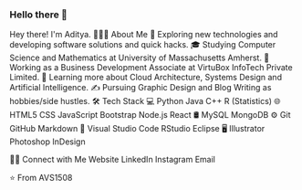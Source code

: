 ### Hello there 👋

Hey there! I'm Aditya.
👨🏻‍💻  About Me
🤔   Exploring new technologies and developing software solutions and quick hacks.
🎓   Studying Computer Science and Mathematics at University of Massachusetts Amherst.
💼   Working as a Business Development Associate at VirtuBox InfoTech Private Limited.
🌱   Learning more about Cloud Architecture, Systems Design and Artificial Intelligence.
✍️   Pursuing Graphic Design and Blog Writing as hobbies/side hustles.
🛠  Tech Stack
💻   Python Java C++ R (Statistics)
🌐   HTML5 CSS JavaScript Bootstrap Node.js React
🛢   MySQL MongoDB
⚙️   Git GitHub Markdown
🔧   Visual Studio Code RStudio Eclipse
🖥   Illustrator Photoshop InDesign

 
🤝🏻  Connect with Me
Website LinkedIn Instagram Email

⭐️ From AVS1508
